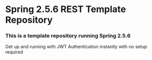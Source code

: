 # Spring 2.5.6 REST Template Repository

### This is a template repository running Spring 2.5.6
Get up and running with JWT Authentication instantly with no setup required
